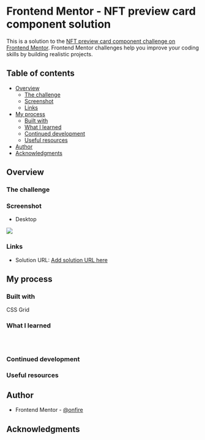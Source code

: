 # Frontend Mentor - NFT preview card component solution

This is a solution to the [NFT preview card component challenge on Frontend Mentor](https://www.frontendmentor.io/challenges/nft-preview-card-component-SbdUL_w0U). Frontend Mentor challenges help you improve your coding skills by building realistic projects. 

## Table of contents

- [Overview](#overview)
  - [The challenge](#the-challenge)
  - [Screenshot](#screenshot)
  - [Links](#links)
- [My process](#my-process)
  - [Built with](#built-with)
  - [What I learned](#what-i-learned)
  - [Continued development](#continued-development)
  - [Useful resources](#useful-resources)
- [Author](#author)
- [Acknowledgments](#acknowledgments)

## Overview

### The challenge



### Screenshot

- Desktop

![](design/1.jpeg)


### Links

- Solution URL: [Add solution URL here](https://your-solution-url.com)


## My process

### Built with

CSS Grid

### What I learned


```html

```
```css

```
```js

```


### Continued development



### Useful resources



## Author


- Frontend Mentor - [@onfire](https://www.frontendmentor.io/profile/yourusername)


## Acknowledgments
